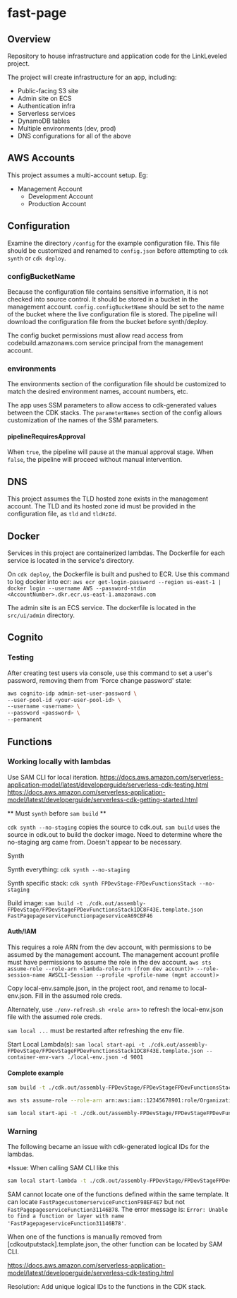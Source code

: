 # fast-page

## Overview

Repository to house infrastructure and application code for the LinkLeveled project. 

The project will create infrastructure for an app, including:
- Public-facing S3 site
- Admin site on ECS
- Authentication infra
- Serverless services
- DynamoDB tables
- Multiple environments (dev, prod)
- DNS configurations for all of the above

## AWS Accounts
This project assumes a multi-account setup. Eg:

- Management Account
  - Development Account
  - Production Account

## Configuration
Examine the directory `/config` for the example configuration file. This file should be customized and renamed to `config.json` before attempting to `cdk synth` or `cdk deploy`.

### configBucketName

Because the configuration file contains sensitive information, it is not checked into source control. It should be stored in a bucket in the management account. `config.configBucketName` should be set to the name of the bucket where the live configuration file is stored. The pipeline will download the configuration file from the bucket before synth/deploy.

The config bucket permissions must allow read access from codebuild.amazonaws.com service principal from the management account.

### environments

The environments section of the configuration file should be customized to match the desired environment names, account numbers, etc.

The app uses SSM parameters to allow access to cdk-generated values between the CDK stacks. The `parameterNames` section of the config allows customization of the names of the SSM parameters.

#### pipelineRequiresApproval

When `true`, the pipeline will pause at the manual approval stage. When `false`, the pipeline will proceed without manual intervention.

## DNS
This project assumes the TLD hosted zone exists in the management account. The TLD and its hosted zone id must be provided in the configuration file, as `tld` and `tldHzId`.

## Docker
Services in this project are containerized lambdas. The Dockerfile for each service is located in the service's directory. 

On `cdk deploy`, the Dockerfile is built and pushed to ECR. Use this command to log docker into ecr: `aws ecr get-login-password --region us-east-1 | docker login --username AWS --password-stdin <AccountNumber>.dkr.ecr.us-east-1.amazonaws.com`

The admin site is an ECS service. The dockerfile is located in the `src/ui/admin` directory.

## Cognito
### Testing

After creating test users via console, use this command to set a user's password, removing them from 'Force change password' state:

```bash
aws cognito-idp admin-set-user-password \
--user-pool-id <your-user-pool-id> \
--username <username> \
--password <password> \
--permanent
```
## Functions

### Working locally with lambdas
Use SAM CLI for local iteration.
https://docs.aws.amazon.com/serverless-application-model/latest/developerguide/serverless-cdk-testing.html
https://docs.aws.amazon.com/serverless-application-model/latest/developerguide/serverless-cdk-getting-started.html

** Must `synth` before `sam build` **

`cdk synth --no-staging` copies the source to cdk.out. `sam build` uses the source in cdk.out to build the docker image. Need to determine where the no-staging arg came from. Doesn't appear to be necessary.

Synth

Synth everything:
`cdk synth --no-staging`

Synth specific stack:
`cdk synth FPDevStage-FPDevFunctionsStack --no-staging`

Build image:
`sam build -t ./cdk.out/assembly-FPDevStage/FPDevStageFPDevFunctionsStack1DC8F43E.template.json FastPagepageserviceFunctionpageserviceA69CBF46`

#### Auth/IAM
This requires a role ARN from the dev account, with permissions to be assumed by the management account. The management account profile must have permissions to assume the role in the dev account.
```aws sts assume-role --role-arn <lambda-role-arn (from dev account)> --role-session-name AWSCLI-Session --profile <profile-name (mgmt account)>```

Copy local-env.sample.json, in the project root, and rename to local-env.json. Fill in the assumed role creds.

Alternately, use `./env-refresh.sh <role arn>` to refresh the local-env.json file with the assumed role creds. 

`sam local ...` must be restarted after refreshing the env file.

Start Local Lambda(s):
`sam local start-api -t ./cdk.out/assembly-FPDevStage/FPDevStageFPDevFunctionsStack1DC8F43E.template.json --container-env-vars ./local-env.json -d 9001`

#### Complete example
```bash
sam build -t ./cdk.out/assembly-FPDevStage/FPDevStageFPDevFunctionsStack1DC8F43E.template.json FastPagepageserviceFunctionpageserviceA69CBF46

aws sts assume-role --role-arn arn:aws:iam::12345678901:role/OrganizationAccountAccessRole --role-session-name AWSCLI-Session --profile default

sam local start-api -t ./cdk.out/assembly-FPDevStage/FPDevStageFPDevFunctionsStack1DC8F43E.template.json --container-env-vars ./local-env.json -d 9001


```

### Warning

The following became an issue with cdk-generated logical IDs for the lambdas.  

*Issue: When calling SAM CLI like this
```bash
sam local start-lambda -t ./cdk.out/assembly-FPDevStage/FPDevStageFPDevFunctionsStack1DC8F43E.template.json 
```

SAM cannot locate one of the functions defined within the same template. It can locate `FastPagecustomerserviceFunctionF98EF4E7` but not `FastPagepageserviceFunction31146B78`. The error message is: `Error: Unable to find a function or layer with name 'FastPagepageserviceFunction31146B78'`.

When one of the functions is manually removed from [cdkoutputstack].template.json, the other function can be located by SAM CLI.

https://docs.aws.amazon.com/serverless-application-model/latest/developerguide/serverless-cdk-testing.html

Resolution: Add unique logical IDs to the functions in the CDK stack. 
